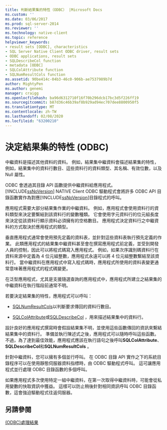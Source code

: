 ```yaml
---
title: 判斷結果集的特性（ODBC） |Microsoft Docs
ms.custom: ''
ms.date: 03/06/2017
ms.prod: sql-server-2014
ms.reviewer: ''
ms.technology: native-client
ms.topic: reference
helpviewer_keywords:
- result sets [ODBC], characteristics
- SQL Server Native Client ODBC driver, result sets
- ODBC applications, result sets
- SQLDescribeCol function
- metadata [ODBC]
- SQLColAttribute function
- SQLNumResultCols function
ms.assetid: 90be414c-04b3-46c0-906b-ae7537989b7d
author: MightyPen
ms.author: genemi
manager: craigg
ms.openlocfilehash: ba96d6312710f16f70b296dcb17bc3d5f226ff19
ms.sourcegitcommit: b87d36c46b39af8b929ad94ec707dee8800950f5
ms.translationtype: MT
ms.contentlocale: zh-TW
ms.lasthandoff: 02/08/2020
ms.locfileid: "63200210"
---
```

# <a name="determining-the-characteristics-of-a-result-set-odbc"></a>決定結果集的特性 (ODBC)
  中繼資料是描述其他資料的資料。 例如，結果集中繼資料會描述結果集的特性，例如，結果集中的資料行數目、這些資料行的資料類型、其名稱、有效位數，以及 Null 屬性。  
  
 ODBC 會透過其目錄 API 函數提供中繼資料給應用程式。 [!INCLUDE[ssNoVersion](../../includes/ssnoversion-md.md)] NATIVE Client ODBC 驅動程式會將許多 ODBC API 目錄函數實作為對應[!INCLUDE[ssNoVersion](../../includes/ssnoversion-md.md)]目錄程式的呼叫。  
  
 應用程式需要大部分結果集作業的中繼資料。 例如，應用程式會使用資料行的資料類型來決定要繫結到該資料行的變數種類。 它會使用字元資料行的位元組長度來決定從該資料行顯示資料必須擁有的空格數目。 應用程式決定資料行之中繼資料的方式取決於應用程式的類型。  
  
 垂直應用程式通常會使用預先定義的資料表，並針對這些資料表執行預先定義的作業。 此類應用程式的結果集中繼資料甚至會在撰寫應用程式前定義，並受到開發人員的控制，因此可以將程式碼寫入應用程式。 例如，如果次序識別碼資料行在資料來源中定義為 4 位元組整數，應用程式永遠可以將 4 位元組整數繫結至該資料行。 當中繼資料在應用程式中寫入程式碼時，應用程式所使用的資料表變更通常意味著應用程式的程式碼變更。  
  
 在泛型應用程式，尤其是支援隨選查詢的應用程式中，應用程式所建立之結果集的中繼資料在執行階段前通常不明。  
  
 若要決定結果集的特性，應用程式可以呼叫：  
  
-   [SQLNumResultCols](../native-client-odbc-api/sqlnumresultcols.md)以判斷要求傳回的資料行數目。  
  
-   [SQLColAttribute](../native-client-odbc-api/sqlcolattribute.md)或[SQLDescribeCol](../native-client-odbc-api/sqldescribecol.md) ，用來描述結果集中的資料行。  
  
 設計良好的應用程式撰寫時會假設結果集不明，並使用這些函數傳回的資訊來繫結結果集中的資料行。 準備並執行陳述式之後，應用程式可以隨時呼叫這些函數。 不過，為了達到最佳效能，應用程式應該在執行語句之後呼叫**SQLColAttribute**、 **SQLDescribeCol**和**SQLNumResultCols** 。  
  
 針對中繼資料，您可以擁有多個並行呼叫。 在 ODBC 目錄 API 實作之下的系統目錄程序可以在使用靜態伺服器資料指標時，由 ODBC 驅動程式呼叫。 這可讓應用程式並行處理 ODBC 目錄函數的多個呼叫。  
  
 如果應用程式多次使用特定一組中繼資料，在第一次取得中繼資料時，可能會從私用變數的快取資訊中獲益。 這樣可以防止稍後針對相同資訊呼叫 ODBC 目錄函數，這會強迫驅動程式往返伺服器。  
  
## <a name="see-also"></a>另請參閱  
 [&#40;ODBC&#41;處理結果](processing-results-odbc.md)  
  
  

